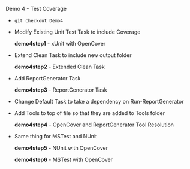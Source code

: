 Demo 4 - Test Coverage

* `git checkout Demo4`
* Modify Existing Unit Test Task to include Coverage

  **demo4step1** - xUnit with OpenCover

* Extend Clean Task to include new output folder

  **demo4step2** - Extended Clean Task

* Add ReportGenerator Task

  **demo4step3** - ReportGenerator Task

* Change Default Task to take a dependency on Run-ReportGenerator

* Add Tools to top of file so that they are added to Tools folder

  **demo4step4** - OpenCover and ReportGenerator Tool Resolution

* Same thing for MSTest and NUnit

  **demo4step5** - NUnit with OpenCover

  **demo4step6** - MSTest with OpenCover